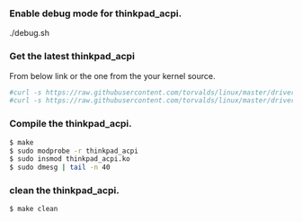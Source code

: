 ### Enable debug mode for thinkpad_acpi.
./debug.sh

### Get the latest thinkpad_acpi
From below link or the one from the your kernel source.

```bash
#curl -s https://raw.githubusercontent.com/torvalds/linux/master/drivers/platform/x86/thinkpad_acpi.c > thinkpad_acpi.c
#curl -s https://raw.githubusercontent.com/torvalds/linux/master/drivers/platform/x86/dual_accel_detect.h > dual_accel_detect.h
```

### Compile the thinkpad_acpi.
```bash
$ make
$ sudo modprobe -r thinkpad_acpi
$ sudo insmod thinkpad_acpi.ko
$ sudo dmesg | tail -n 40
```

### clean the thinkpad_acpi.
```
$ make clean
```
